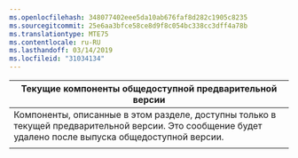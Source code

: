 ```yaml
---
ms.openlocfilehash: 348077402eee5da10ab676faf8d282c1905c8235
ms.sourcegitcommit: 25e6aa3bfce58ce8d9f8c054bc338cc3dff4a78b
ms.translationtype: MTE75
ms.contentlocale: ru-RU
ms.lasthandoff: 03/14/2019
ms.locfileid: "31034134"
---
```

|                                                                     Текущие компоненты общедоступной предварительной версии                                                                      |
|----------------------------------------------------------------------------------------------------------------------------------------------------------------------|
| Компоненты, описанные в этом разделе, доступны только в текущей предварительной версии. Это сообщение будет удалено после выпуска общедоступной версии. |
|                                                                                                                                                                      |

